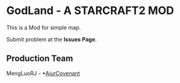 # GodLand - A STARCRAFT2 MOD
This is a Mod for simple map.



Submit problem at the <b>Issues Page</b>.

## Production Team
 MengLuoRJ - *[AiurCovenant](https://www.aiurcovenant.net/)
